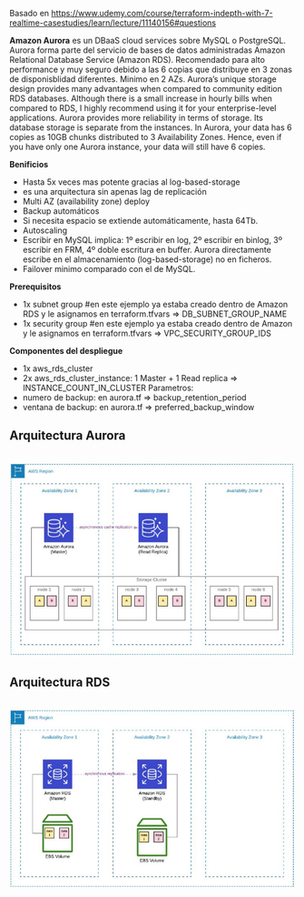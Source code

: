 Basado en https://www.udemy.com/course/terraform-indepth-with-7-realtime-casestudies/learn/lecture/11140156#questions

**Amazon Aurora** es un DBaaS cloud services sobre MySQL o PostgreSQL. Aurora forma parte del servicio de bases de datos administradas Amazon Relational Database Service (Amazon RDS). Recomendado para alto performance y muy seguro debido a las 6 copias que distribuye en 3 zonas de disponisblidad diferentes. Minimo en 2 AZs.
Aurora’s unique storage design provides many advantages when compared to community edition RDS databases. Although there is a small increase in hourly bills when compared to RDS, I highly recommend using it for your enterprise-level applications.
Aurora provides more reliability in terms of storage. Its database storage is separate from the instances. In Aurora, your data has 6 copies as 10GB chunks distributed to 3 Availability Zones. Hence, even if you have only one Aurora instance, your data will still have 6 copies.

**Benificios**
- Hasta 5x veces mas potente gracias al log-based-storage
- es una arquitectura sin apenas lag de replicación
- Multi AZ (availability zone) deploy
- Backup automáticos
- Si necesita espacio se extiende automáticamente, hasta 64Tb.
- Autoscaling
- Escribir en MySQL implica: 1º escribir en log, 2º escribir en binlog, 3º escribir en FRM, 4º doble escritura en buffer. Aurora directamente escribe en el almacenamiento (log-based-storage) no en ficheros.
- Failover minimo comparado con el de MySQL.

**Prerequisitos**
- 1x subnet group #en este ejemplo ya estaba creado dentro de Amazon RDS y le asignamos en terraform.tfvars => DB_SUBNET_GROUP_NAME
- 1x security group #en este ejemplo ya estaba creado dentro de Amazon y le asignamos en terraform.tfvars => VPC_SECURITY_GROUP_IDS


**Componentes del despliegue**
- 1x aws_rds_cluster
- 2x aws_rds_cluster_instance: 1 Master + 1 Read replica => INSTANCE_COUNT_IN_CLUSTER
Parametros:
- numero de backup: en aurora.tf => backup_retention_period
- ventana de backup: en aurora.tf => preferred_backup_window

<h2> Arquitectura Aurora</h2>
<br><img src="Aurora_arquitectura.JPG">

<h2> Arquitectura RDS</h2>
<br><img src="RDS_arquitectura.JPG">
